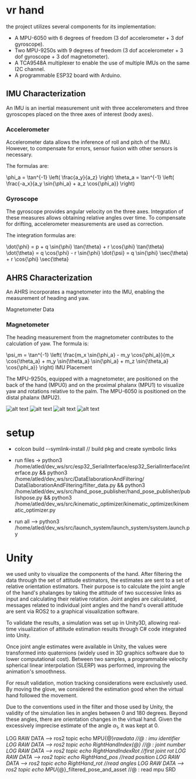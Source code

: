 # vr hand 
the project utilizes several components for its implementation:

- A MPU-6050 with 6 degrees of freedom (3 dof accelerometer + 3 dof gyroscope).
- Two MPU-9250s with 9 degrees of freedom (3 dof accelerometer + 3 dof gyroscope + 3 dof magnetometer).
- A TCA9548A multiplexer to enable the use of multiple IMUs on the same I2C channel.
- A programmable ESP32 board with Arduino.

## IMU Characterization

An IMU is an inertial measurement unit with three accelerometers and three gyroscopes placed on the three axes of interest (body axes).

### Accelerometer

Accelerometer data allows the inference of roll and pitch of the IMU. However, to compensate for errors, sensor fusion with other sensors is necessary.

The formulas are:


\phi_a = \tan^{-1} \left( \frac{a_y}{a_z} \right)
\theta_a = \tan^{-1} \left( \frac{-a_x}{a_y \sin{\phi_a} + a_z \cos{\phi_a}} \right)

### Gyroscope

The gyroscope provides angular velocity on the three axes. Integration of these measures allows obtaining relative angles over time. To compensate for drifting, accelerometer measurements are used as correction.

The integration formulas are:


\dot{\phi} = p + q \sin{\phi} \tan{\theta} + r \cos{\phi} \tan{\theta}
\dot{\theta} = q \cos{\phi} - r \sin{\phi}
\dot{\psi} = q \sin{\phi} \sec{\theta} + r \cos{\phi} \sec{\theta}
## AHRS Characterization

An AHRS incorporates a magnetometer into the IMU, enabling the measurement of heading and yaw.

Magnetometer Data
### Magnetometer

The heading measurement from the magnetometer contributes to the calculation of yaw. The formula is:


\psi_m = \tan^{-1} \left( \frac{m_x \sin{\phi_a} - m_y \cos{\phi_a}}{m_x \cos{\theta_a} + m_y \sin{\theta_a} \sin{\phi_a} + m_z \sin{\theta_a} \cos{\phi_a}} \right)
IMU Placement

The MPU-9250s, equipped with a magnetometer, are positioned on the back of the hand (MPU0) and on the proximal phalanx (MPU1) to visualize yaw and rotations relative to the palm. The MPU-6050 is positioned on the distal phalanx (MPU2).

![alt text](https://github.com/ATLED-3301/vrhand/blob/main/Relazione%20SGN%20-%20VR%20hand/immagini/confronto/2_real.jpg)
![alt text](https://github.com/ATLED-3301/vrhand/blob/main/Relazione%20SGN%20-%20VR%20hand/immagini/confronto/2_sym.jpg)
![alt text](https://github.com/ATLED-3301/vrhand/blob/main/Relazione%20SGN%20-%20VR%20hand/immagini/confronto/7_real.jpg)
![alt text](https://github.com/ATLED-3301/vrhand/blob/main/Relazione%20SGN%20-%20VR%20hand/immagini/confronto/7_sym.jpg)

# setup
- colcon build --symlink-install  // build pkg and create symbolic links

- run files ->    python3 /home/atled/dev_ws/src/esp32_SerialInterface/esp32_SerialInterface/interface.py && python3 /home/atled/dev_ws/src/DataElaborationAndFiltering/      DataElaborationAndFiltering/filter_data.py && python3 /home/atled/dev_ws/src/hand_pose_publisher/hand_pose_publisher/publishpose.py && python3 /home/atled/dev_ws/src/kinematic_optimizer/kinematic_optimizer/kinematic_optimizer.py

- run all --> python3 /home/atled/dev_ws/src/launch_system/launch_system/system.launch.py

# Unity

we used unity to visualize the components of the hand.
After filtering the data through the set of attitude estimators, the estimates are sent to a set of relative orientation estimators. Their purpose is to calculate the joint angle of the hand's phalanges by taking the attitude of two successive links as input and calculating their relative rotation.
Joint angles are calculated, messages related to individual joint angles and the hand's overall attitude are sent via ROS2 to a graphical visualization software.

To validate the results, a simulation was set up in Unity3D, allowing real-time visualization of attitude estimation results through C# code integrated into Unity.

Once joint angle estimates were available in Unity, the values were transformed into quaternions (widely used in 3D graphics software due to lower computational cost). Between two samples, a programmable velocity spherical linear interpolation (SLERP) was performed, improving the animation's smoothness.

For result validation, motion tracking considerations were exclusively used. By moving the glove, we considered the estimation good when the virtual hand followed the movement.

Due to the conventions used in the filter and those used by Unity, the validity of the simulation lies in angles between 0 and 180 degrees. Beyond these angles, there are orientation changes in the virtual hand. Given the excessively imprecise estimate of the angle $\alpha_1$, it was kept at 0.


LOG RAW DATA --> ros2 topic echo MPU{@}_rawdata                     //@ : imu identifier
LOG RAW DATA --> ros2 topic echo RightHandIndex{@}                  //@ : joint number
LOG RAW DATA --> ros2 topic echo RightHandIndexRot                  //first joint rot
LOG RAW DATA --> ros2 topic echo RightHand_pos                      //read position
LOG RAW DATA --> ros2 topic echo RightHand_rot                      //read angles
LOG RAW DATA --> ros2 topic echo MPU_{@}_filtered_pose_and_asset    //@ : read mpu SRD
